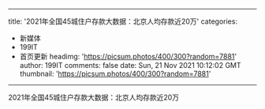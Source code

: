 
---
title: '2021年全国45城住户存款大数据：北京人均存款近20万'
categories: 
 - 新媒体
 - 199IT
 - 首页更新
headimg: 'https://picsum.photos/400/300?random=7881'
author: 199IT
comments: false
date: Sun, 21 Nov 2021 10:12:02 GMT
thumbnail: 'https://picsum.photos/400/300?random=7881'
---

<div>   
2021年全国45城住户存款大数据：北京人均存款近20万  
</div>
            